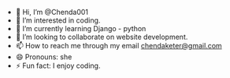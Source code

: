 - 👋 Hi, I’m @Chenda001
- 👀 I’m interested in coding.
- 🌱 I’m currently learning Django - python
- 💞️ I’m looking to collaborate on website development.
- 📫 How to reach me through my email chendaketer@gmail.com
- 😄 Pronouns: she
- ⚡ Fun fact: I enjoy coding.

<!---
Chenda001/Chenda001 is a ✨ special ✨ repository because its `README.md` (this file) appears on your GitHub profile.
You can click the Preview link to take a look at your changes.
--->
